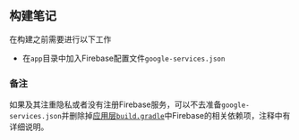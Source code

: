 ## 构建笔记

在构建之前需要进行以下工作

- 在`app`目录中加入Firebase配置文件`google-services.json`

### 备注

如果及其注重隐私或者没有注册Firebase服务，可以不去准备`google-services.json`并删除掉[应用层`build.gradle`](/app/build.gradle)中Firebase的相关依赖项，注释中有详细说明。